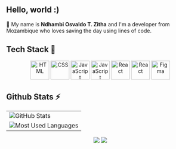 ## Hello, world :)

💬 My name is **Ndhambi Osvaldo T. Zitha** and I'm a developer from Mozambique who loves saving the day using lines of code. <br/>

## Tech Stack 🚀
<p align="center">
  <!-- Core Skills -->
  <img src="https://skillicons.dev/icons?i=html" alt="HTML" width="50" />
  <img src="https://skillicons.dev/icons?i=css" alt="CSS" width="50" />
  <img src="https://skillicons.dev/icons?i=javascript" alt="JavaScript" width="50" />
    <img src="https://skillicons.dev/icons?i=typescript" alt="JavaScript" width="50" />
  <img src="https://skillicons.dev/icons?i=react" alt="React" width="50" />
  <img src="https://skillicons.dev/icons?i=next" alt="React" width="50" />
  <img src="https://skillicons.dev/icons?i=figma" alt="Figma" width="50" />
  
</p>

## Github Stats ⚡

<table align="center">
  <tr>
    <td>
      <img src="https://github-readme-stats.vercel.app/api?username=ndhambii&show_icons=true&theme=radical&cache_seconds=1800" alt="GitHub Stats" />
    </td>
  </tr>
  <tr>
    <td align="center">
      <img src="https://github-readme-stats.vercel.app/api/top-langs/?username=ndhambii&layout=compact&theme=radical&cache_seconds=1800" alt="Most Used Languages" />
    </td>
  </tr>
</table>


<div align='center'>
   <a href="https://www.linkedin.com/in/ndhambii/" target="_blank"><img src="https://img.shields.io/badge/-LinkedIn-%230077B5?style=for-the-badge&logo=linkedin&logoColor=white" target="_blank"></a>  
  <a href = "mailto:osvaldondhambi@gmail.com"><img src="https://img.shields.io/badge/Gmail-D14836?style=for-the-badge&logo=gmail&logoColor=white" target="_blank"></a>   
</div>

